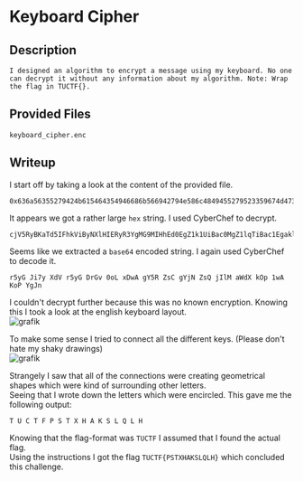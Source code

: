 # Keyboard Cipher

## Description
```
I designed an algorithm to encrypt a message using my keyboard. No one can decrypt it without any information about my algorithm. Note: Wrap the flag in TUCTF{}.
```

## Provided Files
`keyboard_cipher.enc`

## Writeup

I start off by taking a look at the content of the provided file. <br/>
```
0x636a56355279424b615464354946686b566942794e586c4849455279523359674d47394d49486845643045675a316b315569426163304d675a316c715469426163314567616b6c7354534268563252594947745063434178643045675332395149466c6e536d343d
```

It appears we got a rather large `hex` string. I used CyberChef to decrypt. <br/>
```
cjV5RyBKaTd5IFhkViByNXlHIERyR3YgMG9MIHhEd0EgZ1k1UiBac0MgZ1lqTiBac1EgaklsTSBhV2RYIGtPcCAxd0EgS29QIFlnSm4=
```

Seems like we extracted a `base64` encoded string. I again used CyberChef to decode it. <br/>
```
r5yG Ji7y XdV r5yG DrGv 0oL xDwA gY5R ZsC gYjN ZsQ jIlM aWdX kOp 1wA KoP YgJn
```

I couldn't decrypt further because this was no known encryption. Knowing this I took a look at the english keyboard layout. <br/>
![grafik](https://github.com/Aryt3/writeups/assets/110562298/4bde16d1-3912-4422-9470-544c6ad4e102)

To make some sense I tried to connect all the different keys. (Please don't hate my shaky drawings)<br/>
![grafik](https://github.com/Aryt3/writeups/assets/110562298/95abce5b-c78e-4def-87e9-82469219cdbb)

Strangely I saw that all of the connections were creating geometrical shapes which were kind of surrounding other letters. <br/>
Seeing that I wrote down the letters which were encircled. This gave me the following output:
```
T U C T F P S T X H A K S L Q L H
```

Knowing that the flag-format was `TUCTF` I assumed that I found the actual flag. <br/>
Using the instructions I got the flag `TUCTF{PSTXHAKSLQLH}` which concluded this challenge.


